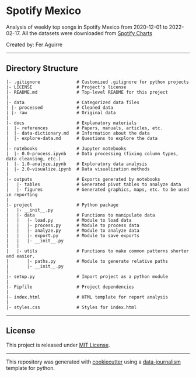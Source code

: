 # Spotify Mexico
Analysis of weekly top songs in Spotify Mexico from 2020-12-01 to 2022-02-17. All the datasets were downloaded from [Spotify Charts](https://charts.spotify.com/charts/overview/mx)

Created by: Fer Aguirre

---

## Directory Structure
```
|- .gitignore              # Customized .gitignore for python projects
|- LICENSE                 # Project's license
|- README.md               # Top-level README for this project
|
|- data                    # Categorized data files                      
| |- processed             # Cleaned data
| |- raw                   # Original data
|
|- docs                    # Explanatory materials
|  |- references           # Papers, manuals, articles, etc.
|  |- data-dictionary.md   # Information about the data
|  |- explore-data.md      # Questions to explore the data
|
|- notebooks               # Jupyter notebooks
|  |- 0.0-process.ipynb    # Data processing (fixing column types, data cleansing, etc.)
|  |- 1.0-analyze.ipynb    # Exploratory data analysis
|  |- 2.0-visualize.ipynb  # Data visualization methods
|
|- outputs                 # Exports generated by notebooks
|   |- tables              # Generated pivot tables to analyze data
|   |- figures             # Generated graphics, maps, etc. to be used in reporting
| 
|- project                 # Python package
|   |- __init__.py
|   |- data                # Functions to manipulate data
|   |   |- load.py         # Module to load data
|   |   |- process.py      # Module to process data
|   |   |- analyze.py      # Module to analyze data
|   |   |- export.py       # Module to save exports
|   |   |- __init__.py
|   |  
|   |- utils               # Functions to make common patterns shorter and easier.
|       |- paths.py        # Module to generate relative paths
|       |- __init__.py
|
|- setup.py                # Import project as a python module
|
|- Pipfile                 # Project dependencies
|
|- index.html              # HTML template for report analysis
|
|- styles.css              # Styles for index.html
```
---

## License

This project is released under [MIT License](/LICENSE).

---

This repository was generated with [cookiecutter](https://github.com/cookiecutter/cookiecutter) using a [data-journalism](https://github.com/DataCritica/cookiecutter-data-journalism) template for python.